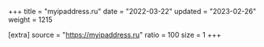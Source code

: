 +++
title = "myipaddress.ru"
date = "2022-03-22"
updated = "2023-02-26"
weight = 1215

[extra]
source = "https://myipaddress.ru"
ratio = 100
size = 1
+++
